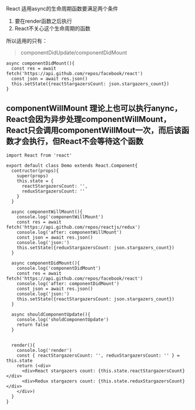 React 适用async的生命周期函数要满足两个条件
1. 要在render函数之后执行
2. React不关心这个生命周期的函数

所以适用的只有：
> componentDidUpdate/componentDidMount
```
async componentDidMount(){
  const res = await fetch('https://api.github.com/repos/facebook/react')
  const json = await res.json()
  this.setState({reactStargazersCount: json.stargazers_count})
}
```

## componentWillMount 理论上也可以执行anync，React会因为异步处理componentWillMount，React只会调用componentWillMout一次，而后该函数才会执行，但React不会等待这个函数

```
import React from 'react'

export default class Demo extends React.Component{
  contructor(props){
    super(props)
    this.state = {
      reactStargazersCount: '',
      reduxStargazersCount: ''
    }
  }
  
  async componentWillMount(){
    console.log('componentWillMount')
    const res = await fetch('https://api.github.com/repos/reactjs/redux')
    console.log('after: componentWillMount')
    const json = await res.json()
    console.log('json:')
    this.setState({reduxStargazersCount: json.stargazers_count})
  }
  
  async componentDidMount(){
    console.log('componentDidMount')
    const res = await fetch('https://api.github.com/repos/facebook/react')
    console.log('after: componentDidMount')
    const json = await res.json()
    console.log('json:')
    this.setState({reactStargazersCount: json.stargazers_count})
  }
  
  async shouldComponentUpdate(){
    console.log('sholdComponentUpdate')
    return false
  }
  
  
  render(){
    console.log('render')
    const { reactStargazersCount: '', reduxStargazersCount: '' } = this.state
    return (<div>
      <div>React stargazers count: {this.state.reactStargazersCount}</div>
      <div>Redux stargazers count: {this.state.reduxStargazersCount}</div>
    </div>)
  }
}
```
